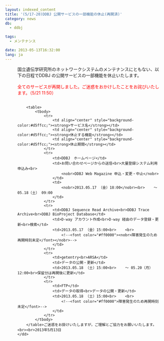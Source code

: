 ```yaml
---
layout: indexed_content
title: '(5/17-20)DDBJ 公開サービスの一部機能の休止(再開済)'
category: news
db:
  - ddbj

tags:
  - メンテナンス

date: 2013-05-13T16:32:00
lang: ja
---
```


<dl>
    <dd>国立遺伝学研究所のネットワークシステムのメンテナンスにともない、以下の日程でDDBJ の公開サービスの一部機能を休止いたします。<br><br>
        <font color="#ff0000">全てのサービスが再開しました。ご迷惑をおかけしたことをお詫びいたします。（5/21 11:50）</font><br><br>

        <table>
            <tbody>
                <tr>
                    <td align="center" style="background-color:#d5ffcc;"><strong>サービス名</strong></td>
                    <td align="center" style="background-color:#d5ffcc;"><strong>休止する機能</strong></td>
                    <td align="center" style="background-color:#d5ffcc;"><strong>休止期間</strong></td>
                </tr>
                <tr>
                    <td>DDBJ　ホームページ</td>
                    <td>お問い合わせページからの送信<br>大量登録システム利用申込み<br>
                        <nobr>DDBJ Web Magazine 申込・変更・中止</nobr>
                    </td>
                    <td>
                        <nobr>2013.05.17 （金）18:00</nobr><br>    ～ 05.18（土） 09:00
                    </td>
                </tr>
                <tr>
                    <td>DDBJ Sequence Read Archive<br>DDBJ Trace Archive<br>DDBJ BioProject Database</td>
                    <td>D-way アカウント作成<br>D-way 経由のデータ登録・更新<br>検索</td>
                    <td>2013.05.17 （金）15:00<br>    <br>
                        <!--<font color="#ff0000"><nobr>障害発生のため再開時刻未定</font></nobr>-->
                    </td>
                </tr>
                <tr>
                    <td>getentry<br>ARSA</td>
                    <td>データの公開・更新</td>
                    <td>2013.05.18 （土）15:00<br>    ～ 05.20（月）12:00<br>保留分は再開後に更新</td>
                </tr>
                <tr>
                    <td>FTP</td>
                    <td>データの取得<br>データの公開・更新</td>
                    <td>2013.05.18 （土）15:00<br>    <br>
                        <!--<font color="#ff0000">障害発生のため再開時刻未定</font>-->
                    </td>
                </tr>
            </tbody>
        </table>ご迷惑をお掛けいたしますが，ご理解とご協力をお願いいたします。<br><br>2013年5月13日
    </dd>
</dl>
